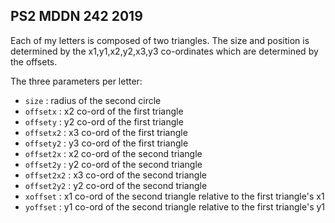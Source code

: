 ## PS2 MDDN 242 2019

Each of my letters is composed of two triangles. The size and position is determined by the x1,y1,x2,y2,x3,y3 co-ordinates which are determined by the offsets.

The three parameters per letter:
  * `size` : radius of the second circle
  * `offsetx` : x2 co-ord of the first triangle
  * `offsety` : y2 co-ord of the first triangle
  * `offsetx2` : x3 co-ord of the first triangle
  * `offsety2` : y3 co-ord of the first triangle
  * `offset2x` : x2 co-ord of the second triangle
  * `offset2y` : y2 co-ord of the second triangle
  * `offset2x2` : x3 co-ord of the second triangle
  * `offset2y2` : y2 co-ord of the second triangle
  * `xoffset` : x1 co-ord of the second triangle relative to the first triangle's x1
  * `yoffset` : y1 co-ord of the second triangle relative to the first triangle's y1

